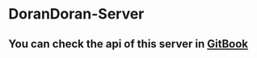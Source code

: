# DoranDoran-Server

## You can check the api of this server in [**GitBook**](https://app.gitbook.com/@gaga1421/s/dorandoran/)
